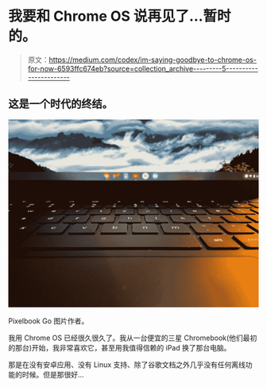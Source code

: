 # 我要和 Chrome OS 说再见了…暂时的。

> 原文：<https://medium.com/codex/im-saying-goodbye-to-chrome-os-for-now-6593ffc674eb?source=collection_archive---------5----------------------->

## 这是一个时代的终结。

![](img/4484b5383c6bd74cda680119c51c9096.png)

Pixelbook Go 图片作者。

我用 Chrome OS 已经很久很久了。我从一台便宜的三星 Chromebook(他们最初的那台)开始，我非常喜欢它，甚至用我值得信赖的 iPad 换了那台电脑。

那是在没有安卓应用、没有 Linux 支持、除了谷歌文档之外几乎没有任何离线功能的时候。但是那很好…